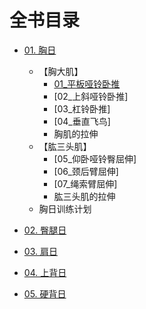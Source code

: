 # 全书目录
- [01. 胸日](01_胸日.md)
    - 【胸大肌】
        - [01_平板哑铃卧推](0101_pull_down.md)
        - [02_上斜哑铃卧推]
        - [03_杠铃卧推]
        - [04_垂直飞鸟]
        - 胸肌的拉伸
    -   【肱三头肌】
        - [05_仰卧哑铃臀屈伸]
        - [06_颈后臂屈伸]
        - [07_绳索臂屈伸]
        - 肱三头肌的拉伸
    - 胸日训练计划

- [02. 臀腿日](02_臀腿日.md)
- [03. 肩日](03_肩日.md)
- [04. 上背日](04_上背日.md)
- [05. 硬背日](05_硬背日.md)